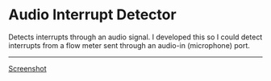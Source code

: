 # Audio Interrupt Detector

Detects interrupts through an audio signal. I developed this so I could detect interrupts from a flow meter sent through an audio-in (microphone) port.

---------------------------------------

[Screenshot](http://s3.awesomebox.net/Audio%20Interrupt%20Detector/AudioInterruptDetectorSC.png)
